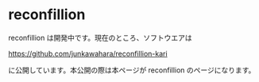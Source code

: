 # reconfillion

reconfillion は開発中です。現在のところ、ソフトウエアは

https://github.com/junkawahara/reconfillion-kari

に公開しています。本公開の際は本ページが reconfillion のページになります。
